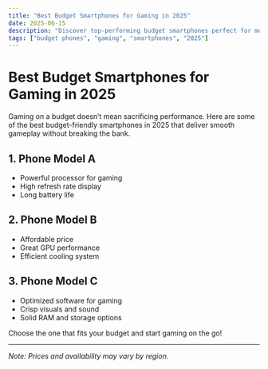 ```yaml
---
title: "Best Budget Smartphones for Gaming in 2025"
date: 2025-06-15
description: "Discover top-performing budget smartphones perfect for mobile gaming."
tags: ["budget phones", "gaming", "smartphones", "2025"]
---
```


# Best Budget Smartphones for Gaming in 2025

Gaming on a budget doesn’t mean sacrificing performance. Here are some of the best budget-friendly smartphones in 2025 that deliver smooth gameplay without breaking the bank.

## 1. Phone Model A  
- Powerful processor for gaming  
- High refresh rate display  
- Long battery life  

## 2. Phone Model B  
- Affordable price  
- Great GPU performance  
- Efficient cooling system  

## 3. Phone Model C  
- Optimized software for gaming  
- Crisp visuals and sound  
- Solid RAM and storage options  

Choose the one that fits your budget and start gaming on the go!

---

*Note: Prices and availability may vary by region.*